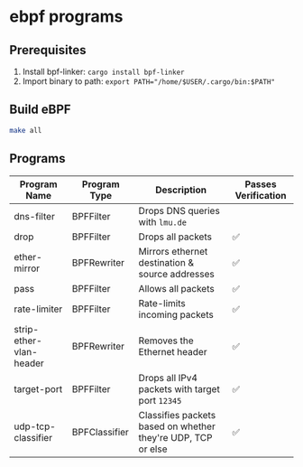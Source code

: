 # ebpf programs

## Prerequisites

1. Install bpf-linker: `cargo install bpf-linker`
2. Import binary to path: `export PATH="/home/$USER/.cargo/bin:$PATH"`

## Build eBPF

```bash
make all
```

## Programs

| Program Name            | Program Type  | Description                                                  | Passes Verification |
|-------------------------|---------------|--------------------------------------------------------------|---------------------|
| dns-filter              | BPFFilter     | Drops DNS queries with `lmu.de`                              |                     |
| drop                    | BPFFilter     | Drops all packets                                            | ✅                   |
| ether-mirror            | BPFRewriter   | Mirrors ethernet destination & source addresses              | ✅                   |
| pass                    | BPFFilter     | Allows all packets                                           | ✅                   |
| rate-limiter            | BPFFilter     | Rate-limits incoming packets                                 | ✅                   |
| strip-ether-vlan-header | BPFRewriter   | Removes the Ethernet header                                  | ✅                   |
| target-port             | BPFFilter     | Drops all IPv4 packets with target port `12345`              | ✅                   |
| udp-tcp-classifier      | BPFClassifier | Classifies packets based on whether they're UDP, TCP or else | ✅                   |

